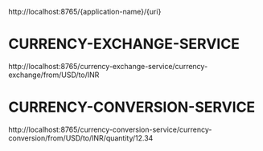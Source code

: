 http://localhost:8765/{application-name}/{uri}

# CURRENCY-EXCHANGE-SERVICE
http://localhost:8765/currency-exchange-service/currency-exchange/from/USD/to/INR

# CURRENCY-CONVERSION-SERVICE
http://localhost:8765/currency-conversion-service/currency-conversion/from/USD/to/INR/quantity/12.34

